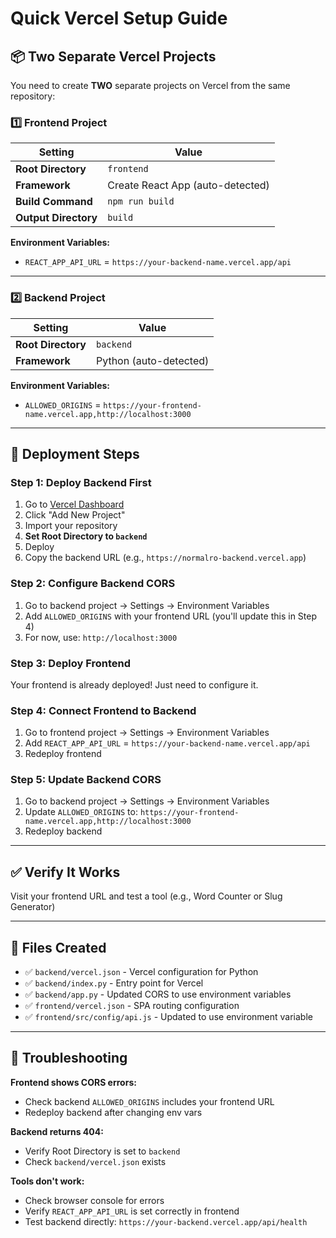 # Quick Vercel Setup Guide

## 📦 Two Separate Vercel Projects

You need to create **TWO** separate projects on Vercel from the same repository:

### 1️⃣ Frontend Project

| Setting | Value |
|---------|-------|
| **Root Directory** | `frontend` |
| **Framework** | Create React App (auto-detected) |
| **Build Command** | `npm run build` |
| **Output Directory** | `build` |

**Environment Variables:**
- `REACT_APP_API_URL` = `https://your-backend-name.vercel.app/api`

---

### 2️⃣ Backend Project

| Setting | Value |
|---------|-------|
| **Root Directory** | `backend` |
| **Framework** | Python (auto-detected) |

**Environment Variables:**
- `ALLOWED_ORIGINS` = `https://your-frontend-name.vercel.app,http://localhost:3000`

---

## 🚀 Deployment Steps

### Step 1: Deploy Backend First

1. Go to [Vercel Dashboard](https://vercel.com/dashboard)
2. Click "Add New Project"
3. Import your repository
4. **Set Root Directory to `backend`**
5. Deploy
6. Copy the backend URL (e.g., `https://normalro-backend.vercel.app`)

### Step 2: Configure Backend CORS

1. Go to backend project → Settings → Environment Variables
2. Add `ALLOWED_ORIGINS` with your frontend URL (you'll update this in Step 4)
3. For now, use: `http://localhost:3000`

### Step 3: Deploy Frontend

Your frontend is already deployed! Just need to configure it.

### Step 4: Connect Frontend to Backend

1. Go to frontend project → Settings → Environment Variables
2. Add `REACT_APP_API_URL` = `https://your-backend-name.vercel.app/api`
3. Redeploy frontend

### Step 5: Update Backend CORS

1. Go to backend project → Settings → Environment Variables
2. Update `ALLOWED_ORIGINS` to: `https://your-frontend-name.vercel.app,http://localhost:3000`
3. Redeploy backend

---

## ✅ Verify It Works

Visit your frontend URL and test a tool (e.g., Word Counter or Slug Generator)

---

## 📝 Files Created

- ✅ `backend/vercel.json` - Vercel configuration for Python
- ✅ `backend/index.py` - Entry point for Vercel
- ✅ `backend/app.py` - Updated CORS to use environment variables
- ✅ `frontend/vercel.json` - SPA routing configuration
- ✅ `frontend/src/config/api.js` - Updated to use environment variable

---

## 🔧 Troubleshooting

**Frontend shows CORS errors:**
- Check backend `ALLOWED_ORIGINS` includes your frontend URL
- Redeploy backend after changing env vars

**Backend returns 404:**
- Verify Root Directory is set to `backend`
- Check `backend/vercel.json` exists

**Tools don't work:**
- Check browser console for errors
- Verify `REACT_APP_API_URL` is set correctly in frontend
- Test backend directly: `https://your-backend.vercel.app/api/health`

